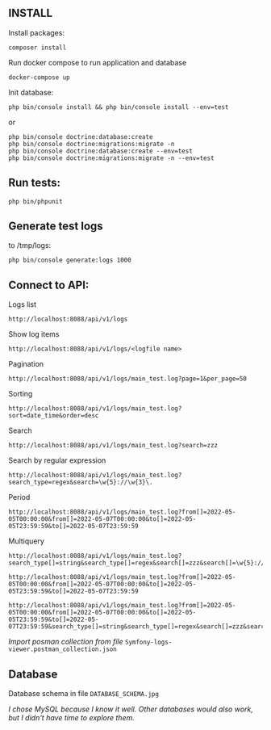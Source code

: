 INSTALL
---------------
Install packages:
```
composer install
```

Run docker compose to run application and database 
```
docker-compose up
```


Init database:
```
php bin/console install && php bin/console install --env=test
```
 or
```
php bin/console doctrine:database:create
php bin/console doctrine:migrations:migrate -n
php bin/console doctrine:database:create --env=test
php bin/console doctrine:migrations:migrate -n --env=test
```


Run tests:
---------------
```
php bin/phpunit
```


Generate test logs
---------------
to /tmp/logs:
```
php bin/console generate:logs 1000
```


Connect to API:
---------------
Logs list
```
http://localhost:8088/api/v1/logs
```

Show log items
```
http://localhost:8088/api/v1/logs/<logfile name>
```

Pagination
```
http://localhost:8088/api/v1/logs/main_test.log?page=1&per_page=50
```

Sorting
```
http://localhost:8088/api/v1/logs/main_test.log?sort=date_time&order=desc
```

Search
```
http://localhost:8088/api/v1/logs/main_test.log?search=zzz
```

Search by regular expression
```
http://localhost:8088/api/v1/logs/main_test.log?search_type=regex&search=\w{5}://\w{3}\.
```

Period
```
http://localhost:8088/api/v1/logs/main_test.log?from[]=2022-05-05T00:00:00&from[]=2022-05-07T00:00:00&to[]=2022-05-05T23:59:59&to[]=2022-05-07T23:59:59
```

Multiquery
```
http://localhost:8088/api/v1/logs/main_test.log?search_type[]=string&search_type[]=regex&search[]=zzz&search[]=\w{5}://\w{3}\.

http://localhost:8088/api/v1/logs/main_test.log?from[]=2022-05-05T00:00:00&from[]=2022-05-07T00:00:00&to[]=2022-05-05T23:59:59&to[]=2022-05-07T23:59:59

http://localhost:8088/api/v1/logs/main_test.log?from[]=2022-05-05T00:00:00&from[]=2022-05-07T00:00:00&to[]=2022-05-05T23:59:59&to[]=2022-05-07T23:59:59&search_type[]=string&search_type[]=regex&search[]=zzz&search[]=X{4,}
```

_Import posman collection from file_ ```Symfony-logs-viewer.postman_collection.json```

Database
---------------
Database schema in file `DATABASE_SCHEMA.jpg`

_I chose MySQL because I know it well. Other databases would also work, but I didn't have time to explore them._

